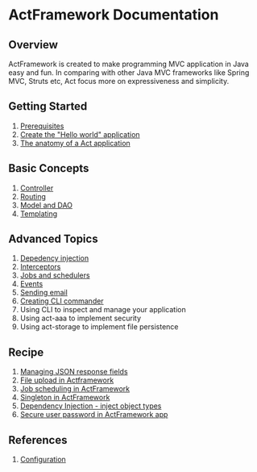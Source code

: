 # ActFramework Documentation


## Overview

ActFramework is created to make programming MVC application in Java easy and fun. In comparing with other Java MVC frameworks like Spring MVC, Struts etc, Act focus more on expressiveness and simplicity.

## Getting Started

1. [Prerequisites](get_start.md#prerequisites)
1. [Create the "Hello world" application](get_start.md#create_hello_world_app)
1. [The anatomy of a Act application](get_start.md#anatomy)

## Basic Concepts

1. [Controller](controller.md)
1. [Routing](routing.md)
1. [Model and DAO](model.md)
1. [Templating](templating.md)

## Advanced Topics

1. [Depedency injection](di.md)
1. [Interceptors](interceptor.md)
1. [Jobs and schedulers](job.md)
1. [Events](event.md)
1. [Sending email](email.md)
1. [Creating CLI commander](cli.md)
1. Using CLI to inspect and manage your application
1. Using act-aaa to implement security
1. Using act-storage to implement file persistence

## Recipe

1. [Managing JSON response fields](recipe/json-response.md)
1. [File upload in Actframework](recipe/file-upload.md)
1. [Job scheduling in ActFramework](recipe/job-schedule.md)
1. [Singleton in ActFramework](recipe/singleton.md)
1. [Dependency Injection - inject object types](recipe/di-inject-type.md)
1. [Secure user password in ActFramework app](recipe/user-password-hash.md)

## References

1. [Configuration](configuration.md)

